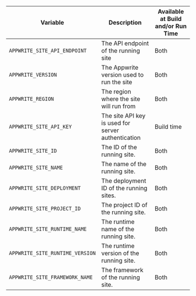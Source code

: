 | Variable                        | Description                                        | Available at Build and/or Run Time |
| ------------------------------- | -------------------------------------------------- | ---------------------------------- |
| `APPWRITE_SITE_API_ENDPOINT`    | The API endpoint of the running site               | Both                               |
| `APPWRITE_VERSION`              | The Appwrite version used to run the site          | Both                               |
| `APPWRITE_REGION`               | The region where the site will run from            | Both                               |
| `APPWRITE_SITE_API_KEY`         | The site API key is used for server authentication | Build time                         |
| `APPWRITE_SITE_ID`              | The ID of the running site.                        | Both                               |
| `APPWRITE_SITE_NAME`            | The name of the running site.                      | Both                               |
| `APPWRITE_SITE_DEPLOYMENT`      | The deployment ID of the running sites.            | Both                               |
| `APPWRITE_SITE_PROJECT_ID`      | The project ID of the running site.                | Both                               |
| `APPWRITE_SITE_RUNTIME_NAME`    | The runtime name of the running site.              | Both                               |
| `APPWRITE_SITE_RUNTIME_VERSION` | The runtime version of the running site.           | Both                               |
| `APPWRITE_SITE_FRAMEWORK_NAME`  | The framework of the running site.                 | Both                               |
